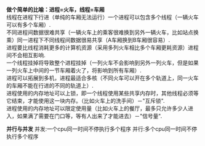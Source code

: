 **做个简单的比喻：进程=火车，线程=车厢**  
线程在进程下行进（单纯的车厢无法运行）一个进程可以包含多个线程（一辆火车可以有多个车厢）.    
不同进程间数据很难共享（一辆火车上的乘客很难换到另外一辆火车，比如站点换乘）同一进程下不同线程间数据很易共享（A车厢换到B车厢很容易）.    
进程要比线程消耗更多的计算机资源（采用多列火车相比多个车厢更耗资源）进程间不会相互影响.    
一个线程挂掉将导致整个进程挂掉（一列火车不会影响到另外一列火车，但是如果一列火车上中间的一节车厢着火了，将影响到所有车厢）.    
进程可以拓展到多机，进程最适合多核（不同火车可以开在多个轨道上，同一火车的车厢不能在行进的不同的轨道上）.  
进程使用的内存地址可以上锁，即一个线程使用某些共享内存时，其他线程必须等它结束，才能使用这一块内存。（比如火车上的洗手间）－"互斥锁".   
进程使用的内存地址可以限定使用量（比如火车上的餐厅，最多只允许多少人进入，如果满了需要在门口等，等有人出来了才能进去）－"信号量".   

**并行与并发**
并发:一个cpu同一时间不停执行多个程序
并行:多个cpu同一时间不停执行多个程序